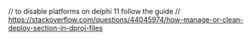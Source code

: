 
// to disable platforms on delphi 11 follow the guide
// https://stackoverflow.com/questions/44045974/how-manage-or-clean-deploy-section-in-dproj-files
